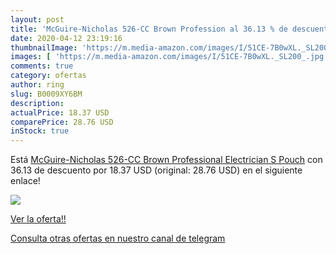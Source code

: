 ```yaml
---
layout: post
title: 'McGuire-Nicholas 526-CC Brown Profession al 36.13 % de descuento'
date: 2020-04-12 23:19:16
thumbnailImage: 'https://m.media-amazon.com/images/I/51CE-7B0wXL._SL200_.jpg'
images: [ 'https://m.media-amazon.com/images/I/51CE-7B0wXL._SL200_.jpg' ]
comments: true
category: ofertas
author: ring
slug: B0009XY6BM
description:
actualPrice: 18.37 USD
comparePrice: 28.76 USD
inStock: true
---
```


Está [McGuire-Nicholas 526-CC Brown Professional Electrician S Pouch](https://www.amazon.com/dp/B0009XY6BM/?tag=redken08-20) con 36.13 de descuento por 18.37 USD (original: 28.76 USD) en el siguiente enlace!

[![](https://m.media-amazon.com/images/I/51CE-7B0wXL._SL200_.jpg)](https://www.amazon.com/dp/B0009XY6BM/?tag=redken08-20)

[Ver la oferta!!](https://www.amazon.com/dp/B0009XY6BM/?tag=redken08-20)

[Consulta otras ofertas en nuestro canal de telegram](https://t.me/s/ofertas25)
